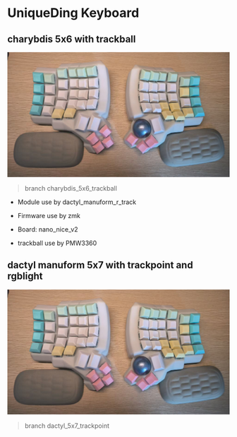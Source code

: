 # UniqueDing Keyboard

## charybdis 5x6 with trackball

![img](keyboard.jpg)

> branch charybdis_5x6_trackball

- Module use by dactyl_manuform_r_track

* Firmware use by zmk

* Board: nano_nice_v2

- trackball use by PMW3360

## dactyl manuform 5x7 with trackpoint and rgblight

![img](keyboard.jpg)

> branch dactyl_5x7_trackpoint
